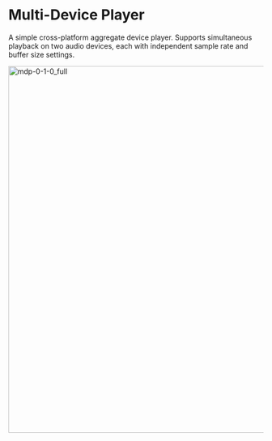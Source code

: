 # Multi-Device Player

A simple cross-platform aggregate device player. Supports simultaneous playback on two audio devices, each with independent sample rate and buffer size settings.

<img width="724" alt="mdp-0-1-0_full" src="https://user-images.githubusercontent.com/43878921/200585554-0683a8c7-d021-4b9d-bbcf-0442588472b8.png">
